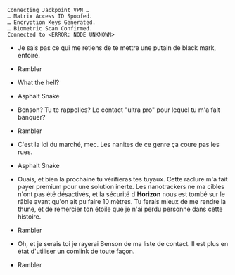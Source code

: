 ﻿    Connecting Jackpoint VPN …
    … Matrix Access ID Spoofed.
    … Encryption Keys Generated.
    … Biometric Scan Confirmed.
    Connected to <ERROR: NODE UNKNOWN>

* Je sais pas ce qui me retiens de te mettre une putain de black mark, enfoiré.
* Rambler

* What the hell?
* Asphalt Snake

* Benson? Tu te rappelles? Le contact "ultra pro" pour lequel tu m'a fait banquer?
* Rambler

* C'est la loi du marché, mec. Les nanites de ce genre ça coure pas les rues.
* Asphalt Snake

* Ouais, et bien la prochaine tu vérifieras tes tuyaux. Cette raclure m'a fait payer premium pour une solution inerte. Les nanotrackers ne ma cibles n'ont pas été désactivés, et la sécurité d'**Horizon** nous est tombé sur le râble avant qu'on ait pu faire 10 mètres. Tu ferais mieux de me rendre la thune, et de remercier ton étoile que je n'ai perdu personne dans cette histoire.
* Rambler

* Oh, et je serais toi je rayerai Benson de ma liste de contact. Il est plus en état d'utiliser un comlink de toute façon.
* Rambler